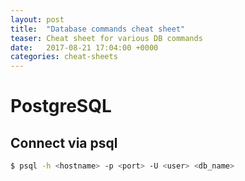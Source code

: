 ```yaml
---
layout: post
title:  "Database commands cheat sheet"
teaser: Cheat sheet for various DB commands
date:   2017-08-21 17:04:00 +0000
categories: cheat-sheets
---
```


# PostgreSQL

## Connect via psql
```bash
$ psql -h <hostname> -p <port> -U <user> <db_name>
```

